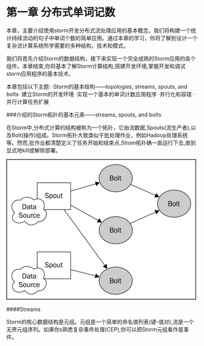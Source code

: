 # 第一章 分布式单词记数
本章，主要介绍使用storm开发分布式流处理应用的基本概念。我们将构建一个统计持续流动的句子中单词个数的简单应用。通过本章的学习，你将了解到设计一个复杂流计算系统所学需要的多种结构，技术和模式。

我们将首先介绍Storm的数据结构，接下来实现一个完全成熟的Storm应用的各个组件。本章结束,你将基本了解Storm计算结构,搭建开发环境,掌握开发和调试storm应用程序的基本技术。

本章包括以下主题:
·Storm的基本结构——topologies, streams, spouts, and bolts
·建立Storm的开发环境
·实现一个基本的单词计数应用程序
·并行化和容错
·并行计算任务扩展

###介绍的Storm拓扑的基本元素——streams, spouts, and bolts

在Storm中,分布式计算的结构被称为一个拓扑，它由流数据,Spouts(流生产者),以及Bolt(操作)组成。Storm拓扑大致类似于批处理作业，例如Hadoop处理系统等。然而,批作业都清楚定义了任务开始和结束点,Strom拓扑确一直运行下去,直到显式地kill或解除部署。

![topology](./pic/1/topology.png)

####Streams

Storm的核心数据结构是元组。元组是一个简单的命名值列表(键-值对),流是一个无界元组序列。如果你s熟悉复杂事件处理(CEP),你可以把Storm元组看作是事件。
